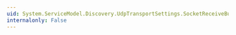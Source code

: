 ```yaml
---
uid: System.ServiceModel.Discovery.UdpTransportSettings.SocketReceiveBufferSize
internalonly: False
---
```


